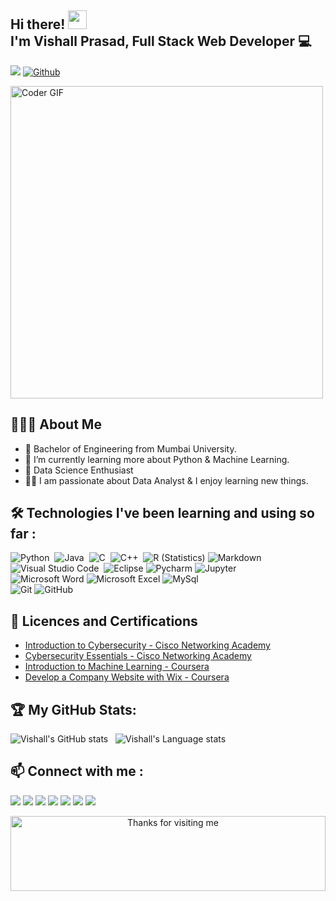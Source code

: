 ## Hi there! <img src="https://user-images.githubusercontent.com/42378118/110234147-e3259600-7f4e-11eb-95be-0c4047144dea.gif" width="30"> <br> I'm Vishall Prasad, Full Stack Web Developer :computer:<br>
![](https://visitor-badge.laobi.icu/badge?page_id=vishallprasad.vishallprasad)
[![Github](https://img.shields.io/github/followers/vishallprasad?label=Followers&logo=Github)](https://github.com/vishallprasad)

<img src="https://media.giphy.com/media/SWoSkN6DxTszqIKEqv/giphy.gif" alt="Coder GIF" width="500"> <br>

## 👨🏻‍💻 About Me
- 🏫 Bachelor of Engineering from Mumbai University.
- 🐍 I’m currently learning more about Python & Machine Learning.
- 🚀 Data Science Enthusiast
- 👨‍💻 I am passionate about Data Analyst & I enjoy learning new things.

## 🛠 Technologies I've been learning and using so far :
![Python](https://img.shields.io/badge/-Python-05122A?style=flat&logo=python)&nbsp;
![Java](https://img.shields.io/badge/java-%23ED8B00.svg?style=flat&logo=java&logoColor=white)&nbsp;
![C](https://img.shields.io/badge/-C-05122A?style=flat&logo=C&logoColor=A8B9CC)&nbsp;
![C++](https://img.shields.io/badge/-C++-05122A?style=flat&logo=C%2B%2B&logoColor=00599C)&nbsp;
![R (Statistics)](https://img.shields.io/badge/r-%23276DC3.svg?style=flat&logo=r&logoColor=white)
![Markdown](https://img.shields.io/badge/-Markdown-05122A?style=flat&logo=markdown)\
![Visual Studio Code](https://img.shields.io/badge/VisualStudio-5C2D91.svg?style=flat&logo=visual-studio&logoColor=white)&nbsp;
![Eclipse](https://img.shields.io/badge/-Eclipse-05122A?style=flat&logo=eclipse-ide&logoColor=2C2255)
![Pycharm](https://img.shields.io/badge/Pycharm-143?style=flat&logo=pycharm&logoColor=black&color=black&labelColor=green)
![Jupyter](https://img.shields.io/badge/Jupyter-%23F37626.svg?style=flat&logo=Jupyter&logoColor=white)\
![Microsoft Word](https://img.shields.io/badge/Microsoft_Word-2B579A?style=flat&logo=microsoft-word&logoColor=white)
![Microsoft Excel](https://img.shields.io/badge/Microsoft_Excel-217346?style=flat&logo=microsoft-excel&logoColor=white)
![MySql](https://img.shields.io/badge/mysql-%2300f.svg?style=flat&logo=mysql&logoColor=white)\
![Git](https://img.shields.io/badge/Git-%23F05033.svg?style=flat&logo=git&logoColor=white)
![GitHub](https://img.shields.io/badge/GitHub-%23121011.svg?style=flat&logo=github&logoColor=white)

## 📜 Licences and Certifications
- [Introduction to Cybersecurity - Cisco Networking Academy](https://www.credly.com/badges/4ee6b47f-167c-49bf-8d69-95fe7e74d147?source=linked_in_profile)
- [Cybersecurity Essentials - Cisco Networking Academy](https://www.credly.com/badges/c1de935d-94a7-449b-ad00-7bff6b4db3d0?source=linked_in_profile)
- [Introduction to Machine Learning - Coursera](https://coursera.org/share/c842548e9832cc1f4a691de0da9945bb)
- [Develop a Company Website with Wix - Coursera](https://coursera.org/share/57d6cb643c34d894238aca0598d76bae)

## :trophy: My GitHub Stats:
![Vishall's GitHub stats](https://github-readme-stats.vercel.app/api?username=vishallprasad&show_icons=true&hide_border=true)&nbsp;&nbsp;
![Vishall's Language stats](https://github-readme-stats-eight-theta.vercel.app/api/top-langs/?username=vishallprasad&layout=compact&langs_count=8&hide_border=true)

## 📫 Connect with me :
<p id="socialIcons" align="left">
    <a href="https://www.linkedin.com/in/vishallprasad/" alt="LinkedIn">
        <img src="https://img.shields.io/badge/-LinkedIn-blue?style=flat-square&logo=linkedin" /></a>
    <a href="https://hackerrank.com/vishallkumhar" alt="HackerRank">
        <img src="https://img.shields.io/badge/-HackerRank-3a424f?style=flat-square&logo=hackerrank" /></a>
      <a href="mailto:vishal808prasad@gmail.com">
        <img src="https://img.shields.io/badge/-Gmail-D14836?style=flat-square&logo=Gmail&logoColor=white"/></a>
    <a href="https://instagram.com/vishall.kumhar" alt="Instagram">
        <img src="https://img.shields.io/badge/-Instagram-E4405F?style=flat-square&logo=instagram&logoColor=white" /></a>
    <a href="http://www.twitter.com/vishallkumhar" alt="twitter">
        <img src="https://img.shields.io/badge/-Twitter-1ca0f1?style=flat&labelColor=1ca0f1&logo=twitter&logoColor=white" /></a>
    <a href="http://www.facebook.com/vishallkumhar" alt="facebook">
       <img src="https://img.shields.io/badge/Facebook-%231877F2.svg?style=for-the-square&logo=Facebook&logoColor=white" /></a>
    <a href="https://www.youtube.com/@vishallkumhar" alt="Youtube">
       <img src="https://img.shields.io/badge/YouTube-FF0000?style=for-the-square&logo=YouTube&logoColor=white" /></a>
</p>
  
  
<!-- Footer -->

<div align="center">

<img height="120" alt="Thanks for visiting me" width="100%" src="https://raw.githubusercontent.com/BrunnerLivio/brunnerlivio/master/images/marquee.svg" />
<br />
